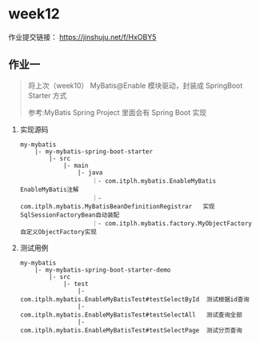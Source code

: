 # week12

作业提交链接： https://jinshuju.net/f/HxOBY5
        
## 作业一

> 将上次（week10） MyBatis@Enable 模块驱动，封装成 SpringBoot Starter 方式
> 
> 参考:MyBatis Spring Project 里面会有 Spring Boot 实现

1. 实现源码

    ```
    my-mybatis
        |- my-mybatis-spring-boot-starter
            |- src
                |- main
                    |- java
                        ｜- com.itplh.mybatis.EnableMyBatis                    EnableMyBatis注解
                        ｜- com.itplh.mybatis.MyBatisBeanDefinitionRegistrar   实现SqlSessionFactoryBean自动装配
                        ｜- com.itplh.mybatis.factory.MyObjectFactory          自定义ObjectFactory实现
    ```

2. 测试用例

    ```
    my-mybatis
        |- my-mybatis-spring-boot-starter-demo
            |- src
                |- test
                    |- com.itplh.mybatis.EnableMyBatisTest#testSelectById  测试根据id查询
                    |- com.itplh.mybatis.EnableMyBatisTest#testSelectAll   测试查询全部
                    |- com.itplh.mybatis.EnableMyBatisTest#testSelectPage  测试分页查询
    ```
